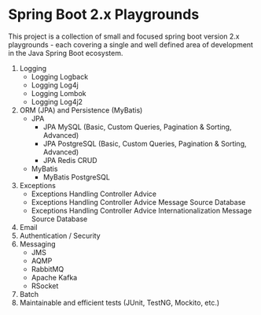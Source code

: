 # Spring Boot 2.x Playgrounds

This project is a collection of small and focused spring boot version 2.x playgrounds - each covering a single and well defined area of development in the Java Spring Boot ecosystem.

1. Logging
    - Logging Logback
    - Logging Log4j
    - Logging Lombok
    - Logging Log4j2
2. ORM (JPA) and Persistence (MyBatis)
    - JPA
        - JPA MySQL (Basic, Custom Queries, Pagination & Sorting, Advanced)
        - JPA PostgreSQL (Basic, Custom Queries, Pagination & Sorting, Advanced)
        - JPA Redis CRUD
    - MyBatis
        - MyBatis PostgreSQL
3. Exceptions
    - Exceptions Handling Controller Advice
    - Exceptions Handling Controller Advice Message Source Database
    - Exceptions Handling Controller Advice Internationalization Message Source Database
4. Email
5. Authentication / Security
6. Messaging
    - JMS
    - AQMP
    - RabbitMQ
    - Apache Kafka
    - RSocket
7. Batch
8. Maintainable and efficient tests (JUnit, TestNG, Mockito, etc.)
